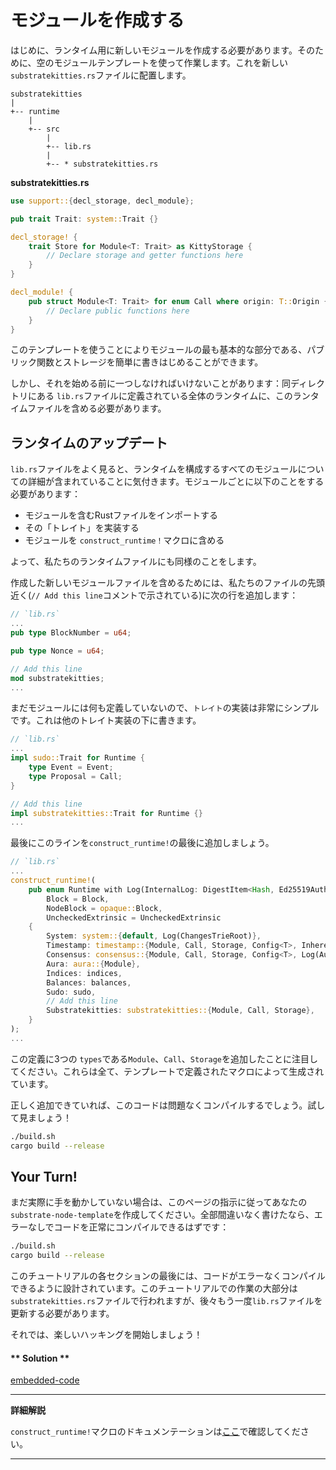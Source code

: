 モジュールを作成する
===

はじめに、ランタイム用に新しいモジュールを作成する必要があります。そのために、空のモジュールテンプレートを使って作業します。これを新しい`substratekitties.rs`ファイルに配置します。

```
substratekitties
|
+-- runtime
    |
    +-- src
        |
        +-- lib.rs
        |
        +-- * substratekitties.rs
```

**substratekitties<span>.</span>rs**

```rust
use support::{decl_storage, decl_module};

pub trait Trait: system::Trait {}

decl_storage! {
    trait Store for Module<T: Trait> as KittyStorage {
        // Declare storage and getter functions here
    }
}

decl_module! {
    pub struct Module<T: Trait> for enum Call where origin: T::Origin {
        // Declare public functions here
    }
}
```

このテンプレートを使うことによりモジュールの最も基本的な部分である、パブリック関数とストレージを簡単に書きはじめることができます。

しかし、それを始める前に一つしなければいけないことがあります：同ディレクトリにある `lib.rs`ファイルに定義されている全体のランタイムに、このランタイムファイルを含める必要があります。

## ランタイムのアップデート

`lib.rs`ファイルをよく見ると、ランタイムを構成するすべてのモジュールについての詳細が含まれていることに気付きます。モジュールごとに以下のことをする必要があります：

 - モジュールを含むRustファイルをインポートする
 - その「トレイト」を実装する
 - モジュールを `construct_runtime！`マクロに含める

よって、私たちのランタイムファイルにも同様のことをします。

作成した新しいモジュールファイルを含めるためには、私たちのファイルの先頭近く(`// Add this line`コメントで示されている)に次の行を追加します：

```rust
// `lib.rs`
...
pub type BlockNumber = u64;

pub type Nonce = u64;

// Add this line
mod substratekitties;
...
```

まだモジュールには何も定義していないので、`トレイト`の実装は非常にシンプルです。これは他のトレイト実装の下に書きます。

```rust
// `lib.rs`
...
impl sudo::Trait for Runtime {
	type Event = Event;
	type Proposal = Call;
}

// Add this line
impl substratekitties::Trait for Runtime {}
...
```

最後にこのラインを`construct_runtime!`の最後に追加しましょう。

```rust
// `lib.rs`
...
construct_runtime!(
	pub enum Runtime with Log(InternalLog: DigestItem<Hash, Ed25519AuthorityId>) where
		Block = Block,
		NodeBlock = opaque::Block,
		UncheckedExtrinsic = UncheckedExtrinsic
	{
		System: system::{default, Log(ChangesTrieRoot)},
		Timestamp: timestamp::{Module, Call, Storage, Config<T>, Inherent},
		Consensus: consensus::{Module, Call, Storage, Config<T>, Log(AuthoritiesChange), Inherent},
		Aura: aura::{Module},
		Indices: indices,
		Balances: balances,
		Sudo: sudo,
		// Add this line
		Substratekitties: substratekitties::{Module, Call, Storage},
	}
);
...
```
この定義に3つの `types`である`Module`、`Call`、`Storage`を追加したことに注目してください。これらは全て、テンプレートで定義されたマクロによって生成されています。

正しく追加できていれば、このコードは問題なくコンパイルするでしょう。試して見ましょう！

```bash
./build.sh
cargo build --release
```

## Your Turn!

まだ実際に手を動かしていない場合は、このページの指示に従ってあなたの`substrate-node-template`を作成してください。全部間違いなく書けたなら、エラーなしでコードを正常にコンパイルできるはずです：

```bash
./build.sh
cargo build --release
```

このチュートリアルの各セクションの最後には、コードがエラーなくコンパイルできるように設計されています。このチュートリアルでの作業の大部分は `substratekitties.rs`ファイルで行われますが、後々もう一度`lib.rs`ファイルを更新する必要があります。

それでは、楽しいハッキングを開始しましょう！

<!-- tabs:start -->

#### ** Solution **

[embedded-code](../../1/assets/1.1-finished-code.rs ':include :type=code embed-final')

<!-- tabs:end -->

---
**詳細解説**

`construct_runtime!`マクロのドキュメンテーションは[ここ](https://docs.substrate.dev/docs/construct_runtime)で確認してください。

---
